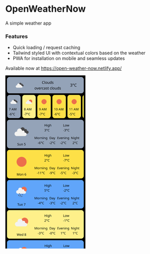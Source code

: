 # OpenWeatherNow

A simple weather app

### Features

- Quick loading / request caching
- Tailwind styled UI with contextual colors based on the weather
- PWA for installation on mobile and seamless updates

Available now at https://open-weather-now.netlify.app/

<img src='.gh/ow-now-home.png' width='250'>
